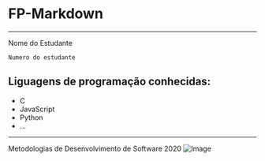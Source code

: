 # FP-Markdown
***
Nome do Estudante

`Numero do estudante`

## Liguagens de programação conhecidas:
* C
* JavaScript
* Python
* ...

***
Metodologias de Desenvolvimento de Software 2020
![Image](https://upload.wikimedia.org/wikipedia/commons/9/9a/Log%C3%B3tipo_Polit%C3%A9cnico_Leiria_01.png)

